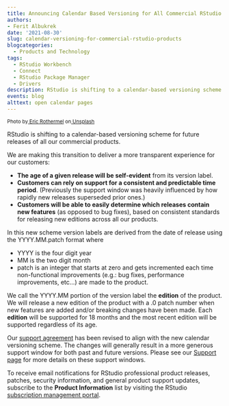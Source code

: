 ```yaml
---
title: Announcing Calendar Based Versioning for All Commercial RStudio Products
authors:
- Ferit Albukrek
date: '2021-08-30'
slug: calendar-versioning-for-commercial-rstudio-products
blogcategories:
  - Products and Technology
tags:
  - RStudio Workbench
  - Connect
  - RStudio Package Manager
  - Drivers
description: RStudio is shifting to a calendar-based versioning scheme for future releases of all our commercial products. This change will make it easier for users to understand the age of a specific release, where a release fits into our support cycles, which releases contain new features and bug fixes. 
events: blog
alttext: open calendar pages
---
```

<sup>Photo by[ Eric Rothermel](https://unsplash.com/@erothermel?utm_source=unsplash&utm_medium=referral&utm_content=creditCopyText) on[ Unsplash](https://unsplash.com/s/photos/calendar?utm_source=unsplash&utm_medium=referral&utm_content=creditCopyText)</sup>

RStudio is shifting to a calendar-based versioning scheme for future releases of all our commercial products.

We are making this transition to deliver a more transparent experience for our customers:

* **The age of a given release will be self-evident** from its version label.
* **Customers can rely on support for a consistent and predictable time period**. (Previously the support window was heavily influenced by how rapidly new releases superseded prior ones.)
* **Customers will be able to easily determine which releases contain new features** (as opposed to bug fixes), based on consistent standards for releasing new editions across all our products.

In this new scheme version labels are derived from the date of release using the YYYY.MM.patch format where

* YYYY is the four digit year
* MM is the two digit month
* patch is an integer that starts at zero and gets incremented each time non-functional improvements (e.g.: bug fixes, performance improvements, etc…) are made to the product.

We call the YYYY.MM portion of the version label the **edition** of the product. We will release a new edition of the product with a .0 patch number when new features are added and/or breaking changes have been made. Each **edition** will be supported for 18 months and the most recent edition will be supported regardless of its age.

Our [support agreement](https://www.rstudio.com/about/support-agreement/) has been revised to align with the new calendar versioning scheme. The changes will generally result in a more generous support window for both past and future versions. Please see our [Support page](https://www.rstudio.com/support/) for more details on these support windows.

To receive email notifications for RStudio professional product releases, patches, security information, and general product support updates, subscribe to the **Product Information** list by visiting the RStudio [subscription management portal](https://rstudio.com/about/subscription-management/).
